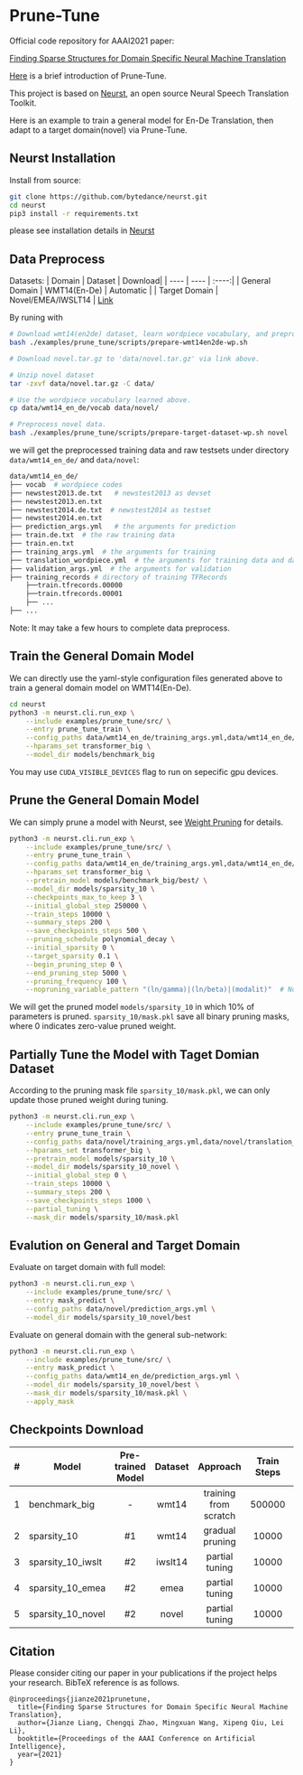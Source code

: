 # Prune-Tune
Official code repository for AAAI2021 paper:

[Finding Sparse Structures for Domain Specific Neural Machine Translation](https://arxiv.org/abs/2012.10586)

[Here](https://ohlionel.github.io/project/Prune-Tune/) is a brief introduction of Prune-Tune.

This project is based on [Neurst](https://github.com/bytedance/neurst), an open source Neural Speech Translation Toolkit. 

Here is an example to train a general model for En-De Translation, then adapt to a target domain(novel) via Prune-Tune.

## Neurst Installation
Install from source:
```bash
git clone https://github.com/bytedance/neurst.git
cd neurst
pip3 install -r requirements.txt
```
please see installation details in [Neurst](https://github.com/bytedance/neurst)

## Data Preprocess
Datasets:
|   Domain  |  Dataset | Download|
|  ----  | ----  | :----:|
| General Domain   | WMT14(En-De) | Automatic |
| Target Domain  | Novel/EMEA/IWSLT14 | [Link](https://github.com/ohlionel/Prune-Tune/tree/main/neurst/data)


<!-- 
General Domain: WMT14(En-De)

Target Domain: [Novel Dataset](https://opus.nlpl.eu/Books.php) from OPUS -->

By runing with
```bash
# Download wmt14(en2de) dataset, learn wordpiece vocabulary, and preprocess data.
bash ./examples/prune_tune/scripts/prepare-wmt14en2de-wp.sh 

# Download novel.tar.gz to 'data/novel.tar.gz' via link above.

# Unzip novel dataset 
tar -zxvf data/novel.tar.gz -C data/ 

# Use the wordpiece vocabulary learned above.
cp data/wmt14_en_de/vocab data/novel/ 

# Preprocess novel data.
bash ./examples/prune_tune/scripts/prepare-target-dataset-wp.sh novel
```

we will get the preprocessed training data and raw testsets under directory `data/wmt14_en_de/` and `data/novel`: 
```bash
data/wmt14_en_de/
├── vocab  # wordpiece codes
├── newstest2013.de.txt   # newstest2013 as devset
├── newstest2013.en.txt
├── newstest2014.de.txt  # newstest2014 as testset
├── newstest2014.en.txt
├── prediction_args.yml   # the arguments for prediction
├── train.de.txt  # the raw training data
├── train.en.txt
├── training_args.yml  # the arguments for training
├── translation_wordpiece.yml  # the arguments for training data and data pre-processing logic
├── validation_args.yml  # the arguments for validation
├── training_records # directory of training TFRecords
    ├──train.tfrecords.00000
    ├──train.tfrecords.00001
    ├── ...
├── ...
```
Note: It may take a few hours to complete data preprocess.

## Train the General Domain Model
We can directly use the yaml-style configuration files generated above to train a general domain model on WMT14(En-De).
```bash
cd neurst
python3 -m neurst.cli.run_exp \
    --include examples/prune_tune/src/ \
    --entry prune_tune_train \
    --config_paths data/wmt14_en_de/training_args.yml,data/wmt14_en_de/translation_wordpiece.yml,data/wmt14_en_de/validation_args.yml \
    --hparams_set transformer_big \
    --model_dir models/benchmark_big
```
You may use `CUDA_VISIBLE_DEVICES` flag to run on sepecific gpu devices.
## Prune the General Domain Model 
We can simply prune a model with Neurst, see [Weight Pruning](https://github.com/ohlionel/Prune-Tune/tree/main/neurst/examples/weight_pruning) for details.
```bash
python3 -m neurst.cli.run_exp \
    --include examples/prune_tune/src/ \
    --entry prune_tune_train \
    --config_paths data/wmt14_en_de/training_args.yml,data/wmt14_en_de/translation_wordpiece.yml,data/wmt14_en_de/validation_args.yml \
    --hparams_set transformer_big \
    --pretrain_model models/benchmark_big/best/ \
    --model_dir models/sparsity_10 \
    --checkpoints_max_to_keep 3 \
    --initial_global_step 250000 \
    --train_steps 10000 \
    --summary_steps 200 \
    --save_checkpoints_steps 500 \
    --pruning_schedule polynomial_decay \
    --initial_sparsity 0 \
    --target_sparsity 0.1 \
    --begin_pruning_step 0 \
    --end_pruning_step 5000 \
    --pruning_frequency 100 \
    --nopruning_variable_pattern "(ln/gamma)|(ln/beta)|(modalit)"  # No pruning to LayerNorm/Embedding Layers
```
We will get the pruned model `models/sparsity_10` in which 10% of parameters is pruned. `sparsity_10/mask.pkl` save all binary pruning masks, where 0 indicates zero-value pruned weight.

## Partially Tune the Model with Taget Domian Dataset
According to the pruning mask file `sparsity_10/mask.pkl`, we can only update those pruned weight during tuning. 
```bash
python3 -m neurst.cli.run_exp \
    --include examples/prune_tune/src/ \
    --entry prune_tune_train \
    --config_paths data/novel/training_args.yml,data/novel/translation_wordpiece.yml,data/novel/validation_args.yml \
    --hparams_set transformer_big \
    --pretrain_model models/sparsity_10 \
    --model_dir models/sparsity_10_novel \
    --initial_global_step 0 \
    --train_steps 10000 \
    --summary_steps 200 \
    --save_checkpoints_steps 1000 \
    --partial_tuning \
    --mask_dir models/sparsity_10/mask.pkl 
```
## Evalution on General and Target Domain
Evaluate on target domain with full model:
```bash
python3 -m neurst.cli.run_exp \
    --include examples/prune_tune/src/ \
    --entry mask_predict \
    --config_paths data/novel/prediction_args.yml \
    --model_dir models/sparsity_10_novel/best
```
Evaluate on general domain with the general sub-network:
```bash
python3 -m neurst.cli.run_exp \
    --include examples/prune_tune/src/ \
    --entry mask_predict \
    --config_paths data/wmt14_en_de/prediction_args.yml \
    --model_dir models/sparsity_10_novel/best \
    --mask_dir models/sparsity_10/mask.pkl \
    --apply_mask
```

## Checkpoints Download

|#|Model| Pre-trained Model | Dataset | Approach | Train Steps | WMT_BLEU | TEST_BLEU | Download Links|
|----|----|:----:|:----:|:----:|:----:|:----:|:----:|:----:|
|1|benchmark_big	|-|	wmt14|	training from scratch|	500000	|28.46|	-| [benchmark_big.tar.gz](https://drive.google.com/file/d/1LnlWqRS2b-vlrjm2_qCxj7nSoclJHHeX/view?usp=sharing) |	
2 | sparsity_10	|#1|	wmt14|	gradual pruning|	10000|	28.49|	-| [sparsity_10.tar.gz](https://drive.google.com/file/d/134linGO9BFO8xRkHhczJgT8KbpYw5TNu/view?usp=sharing) |	
3	|sparsity_10_iwslt|	#2|	iwslt14	|partial tuning	|10000|	28.49|	31.34	| [sparsity_10_iwslt.tar.gz](https://drive.google.com/file/d/1KgkUqsxEMQnlD-dquGWlnUzHqeGIhkVP/view?usp=sharing) |
4|	sparsity_10_emea	|#2	|emea	|partial tuning	|10000|	28.49	|30.85| [sparsity_10_emea.tar.gz](https://drive.google.com/file/d/1LbFMGU7sSgiP8qM_-_E-9JGhxsodkN9w/view?usp=sharing) |
5	|sparsity_10_novel|	#2	|novel|	partial tuning	|10000|	28.49	|24.19|[sparsity_10_novel.tar.gz](https://drive.google.com/file/d/1RUZ1GBA5BYhoKwVpAboBnHWzDQhcevhy/view?usp=sharing) |

## Citation
Please consider citing our paper in your publications if the project helps your research. BibTeX reference is as follows.
```
@inproceedings{jianze2021prunetune,
  title={Finding Sparse Structures for Domain Specific Neural Machine Translation},
  author={Jianze Liang, Chengqi Zhao, Mingxuan Wang, Xipeng Qiu, Lei Li},
  booktitle={Proceedings of the AAAI Conference on Artificial Intelligence},
  year={2021}
}
```





